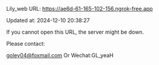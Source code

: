 Lily_web URL: https://ae6d-61-165-102-156.ngrok-free.app

Updated at: 2024-12-10 20:38:27

If you cannot open this URL, the server might be down.

Please contact: 

goley04@foxmail.com Or Wechat:GL_yeaH